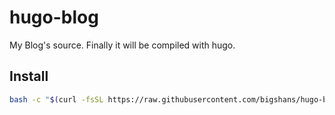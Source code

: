 # hugo-blog

My Blog's source. Finally it will be compiled with hugo.

## Install

```sh
bash -c "$(curl -fsSL https://raw.githubusercontent.com/bigshans/hugo-blog/master/install.sh)"
```
